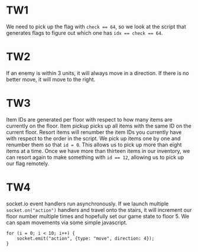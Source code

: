 # TW1

We need to pick up the flag with `check == 64`, so we look at the script that
generates flags to figure out which one has `idx == check == 64`.

# TW2

If an enemy is within 3 units, it will always move in a direction. If there is
no better move, it will move to the right.

# TW3

Item IDs are generated per floor with respect to how many items are currently on
the floor. Item pickup picks up all items with the same ID on the current floor.
Resort items will renumber the item IDs you currently have with respect to the
order in the script. We pick up items one by one and renumber them so that `id =
0`. This allows us to pick up more than eight items at a time. Once we have more
than thirteen items in our inventory, we can resort again to make something with
`id == 12`, allowing us to pick up our flag remotely.

# TW4

socket.io event handlers run asynchronously. If we launch multiple
`socket.on("action")` handlers and travel onto the stairs, it will increment our
floor number multiple times and hopefully set our game state to floor 5. We can
spam movements via some simple javascript.

    for (i = 0; i < 10; i++) {
        socket.emit("action", {type: "move", direction: 4});
    }
